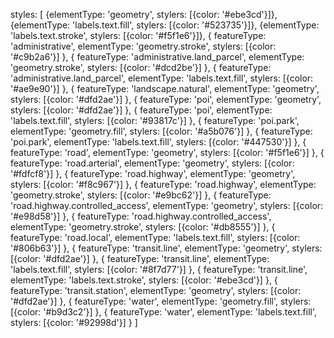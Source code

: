 styles: [
  {elementType: 'geometry', stylers: [{color: '#ebe3cd'}]},
  {elementType: 'labels.text.fill', stylers: [{color: '#523735'}]},
  {elementType: 'labels.text.stroke', stylers: [{color: '#f5f1e6'}]},
  {
    featureType: 'administrative',
    elementType: 'geometry.stroke',
    stylers: [{color: '#c9b2a6'}]
  },
  {
    featureType: 'administrative.land_parcel',
    elementType: 'geometry.stroke',
    stylers: [{color: '#dcd2be'}]
  },
  {
    featureType: 'administrative.land_parcel',
    elementType: 'labels.text.fill',
    stylers: [{color: '#ae9e90'}]
  },
  {
    featureType: 'landscape.natural',
    elementType: 'geometry',
    stylers: [{color: '#dfd2ae'}]
  },
  {
    featureType: 'poi',
    elementType: 'geometry',
    stylers: [{color: '#dfd2ae'}]
  },
  {
    featureType: 'poi',
    elementType: 'labels.text.fill',
    stylers: [{color: '#93817c'}]
  },
  {
    featureType: 'poi.park',
    elementType: 'geometry.fill',
    stylers: [{color: '#a5b076'}]
  },
  {
    featureType: 'poi.park',
    elementType: 'labels.text.fill',
    stylers: [{color: '#447530'}]
  },
  {
    featureType: 'road',
    elementType: 'geometry',
    stylers: [{color: '#f5f1e6'}]
  },
  {
    featureType: 'road.arterial',
    elementType: 'geometry',
    stylers: [{color: '#fdfcf8'}]
  },
  {
    featureType: 'road.highway',
    elementType: 'geometry',
    stylers: [{color: '#f8c967'}]
  },
  {
    featureType: 'road.highway',
    elementType: 'geometry.stroke',
    stylers: [{color: '#e9bc62'}]
  },
  {
    featureType: 'road.highway.controlled_access',
    elementType: 'geometry',
    stylers: [{color: '#e98d58'}]
  },
  {
    featureType: 'road.highway.controlled_access',
    elementType: 'geometry.stroke',
    stylers: [{color: '#db8555'}]
  },
  {
    featureType: 'road.local',
    elementType: 'labels.text.fill',
    stylers: [{color: '#806b63'}]
  },
  {
    featureType: 'transit.line',
    elementType: 'geometry',
    stylers: [{color: '#dfd2ae'}]
  },
  {
    featureType: 'transit.line',
    elementType: 'labels.text.fill',
    stylers: [{color: '#8f7d77'}]
  },
  {
    featureType: 'transit.line',
    elementType: 'labels.text.stroke',
    stylers: [{color: '#ebe3cd'}]
  },
  {
    featureType: 'transit.station',
    elementType: 'geometry',
    stylers: [{color: '#dfd2ae'}]
  },
  {
    featureType: 'water',
    elementType: 'geometry.fill',
    stylers: [{color: '#b9d3c2'}]
  },
  {
    featureType: 'water',
    elementType: 'labels.text.fill',
    stylers: [{color: '#92998d'}]
  }
]
